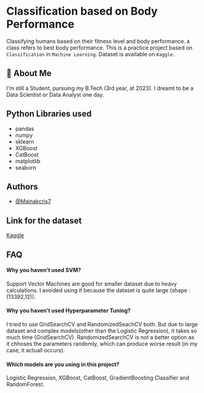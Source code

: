 
# Classification based on Body Performance

Classifying humans based on their fitness level and body performance. `A` class refers to best body performance. This is a practice project based on `Classification` in `Machine Learning`.
Dataset is available on `Kaggle`.




## 🚀 About Me
I'm still a Student, pursuing my B.Tech (3rd year, at 2023). I dreamt to be a Data Scientist or Data Analyst one day.



## Python Libraries used

- pandas
- numpy
- sklearn
- XGBoost
- CatBoost
- matplotlib
- seaborn


## Authors

- [@Mainakcris7](https://github.com/Mainakcris7)


## Link for the dataset

[Kaggle](https://www.kaggle.com/datasets/kukuroo3/body-performance-data)


## FAQ

#### Why you haven't used SVM?

Support Vector Machines are good for smaller dataset due to heavy calculations. I avoided using it because the dataset is quite large (shape : (13392,12)).

#### Why you haven't used Hyperparameter Tuning?

I tried to use GridSearchCV and RandomizedSeachCV both. But due to large dataset and complex models(other than the Logistic Regression), it takes so much time (GridSearchCV). RandomizedSearchCV is not a better option as it chhoses the parameters randomly, which can produce worse result (in my case, it actuall occurs).

#### Which models are you using in this project?
Logistic Regression, XGBoost, CatBoost, GradientBoosting Classifier and RandomForest.
